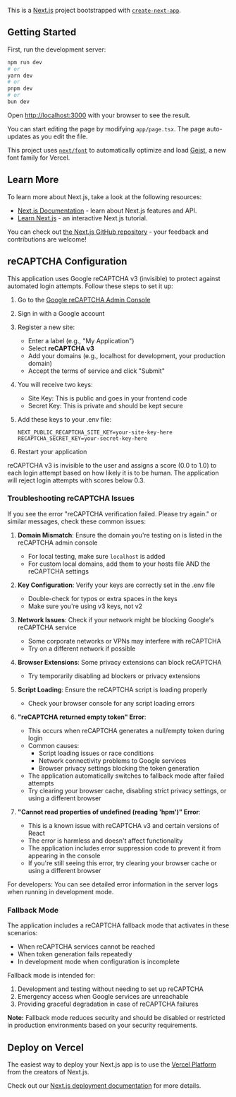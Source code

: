 This is a [Next.js](https://nextjs.org) project bootstrapped with [`create-next-app`](https://nextjs.org/docs/app/api-reference/cli/create-next-app).

## Getting Started

First, run the development server:

```bash
npm run dev
# or
yarn dev
# or
pnpm dev
# or
bun dev
```

Open [http://localhost:3000](http://localhost:3000) with your browser to see the result.

You can start editing the page by modifying `app/page.tsx`. The page auto-updates as you edit the file.

This project uses [`next/font`](https://nextjs.org/docs/app/building-your-application/optimizing/fonts) to automatically optimize and load [Geist](https://vercel.com/font), a new font family for Vercel.

## Learn More

To learn more about Next.js, take a look at the following resources:

- [Next.js Documentation](https://nextjs.org/docs) - learn about Next.js features and API.
- [Learn Next.js](https://nextjs.org/learn) - an interactive Next.js tutorial.

You can check out [the Next.js GitHub repository](https://github.com/vercel/next.js) - your feedback and contributions are welcome!

## reCAPTCHA Configuration

This application uses Google reCAPTCHA v3 (invisible) to protect against automated login attempts. Follow these steps to set it up:

1. Go to the [Google reCAPTCHA Admin Console](https://www.google.com/recaptcha/admin)
2. Sign in with a Google account
3. Register a new site:
   - Enter a label (e.g., "My Application")
   - Select **reCAPTCHA v3**
   - Add your domains (e.g., localhost for development, your production domain)
   - Accept the terms of service and click "Submit"

4. You will receive two keys:
   - Site Key: This is public and goes in your frontend code
   - Secret Key: This is private and should be kept secure

5. Add these keys to your .env file:
   ```
   NEXT_PUBLIC_RECAPTCHA_SITE_KEY=your-site-key-here
   RECAPTCHA_SECRET_KEY=your-secret-key-here
   ```

6. Restart your application

reCAPTCHA v3 is invisible to the user and assigns a score (0.0 to 1.0) to each login attempt based on how likely it is to be human. The application will reject login attempts with scores below 0.3.

### Troubleshooting reCAPTCHA Issues

If you see the error "reCAPTCHA verification failed. Please try again." or similar messages, check these common issues:

1. **Domain Mismatch**: Ensure the domain you're testing on is listed in the reCAPTCHA admin console
   - For local testing, make sure `localhost` is added
   - For custom local domains, add them to your hosts file AND the reCAPTCHA settings

2. **Key Configuration**: Verify your keys are correctly set in the .env file
   - Double-check for typos or extra spaces in the keys
   - Make sure you're using v3 keys, not v2

3. **Network Issues**: Check if your network might be blocking Google's reCAPTCHA service
   - Some corporate networks or VPNs may interfere with reCAPTCHA
   - Try on a different network if possible

4. **Browser Extensions**: Some privacy extensions can block reCAPTCHA
   - Try temporarily disabling ad blockers or privacy extensions

5. **Script Loading**: Ensure the reCAPTCHA script is loading properly
   - Check your browser console for any script loading errors

6. **"reCAPTCHA returned empty token" Error**:
   - This occurs when reCAPTCHA generates a null/empty token during login
   - Common causes:
     - Script loading issues or race conditions
     - Network connectivity problems to Google services
     - Browser privacy settings blocking the token generation
   - The application automatically switches to fallback mode after failed attempts
   - Try clearing your browser cache, disabling strict privacy settings, or using a different browser

7. **"Cannot read properties of undefined (reading 'hpm')" Error**:
   - This is a known issue with reCAPTCHA v3 and certain versions of React
   - The error is harmless and doesn't affect functionality
   - The application includes error suppression code to prevent it from appearing in the console
   - If you're still seeing this error, try clearing your browser cache or using a different browser

For developers: You can see detailed error information in the server logs when running in development mode.

### Fallback Mode

The application includes a reCAPTCHA fallback mode that activates in these scenarios:
- When reCAPTCHA services cannot be reached
- When token generation fails repeatedly
- In development mode when configuration is incomplete

Fallback mode is intended for:
1. Development and testing without needing to set up reCAPTCHA
2. Emergency access when Google services are unreachable
3. Providing graceful degradation in case of reCAPTCHA failures

**Note:** Fallback mode reduces security and should be disabled or restricted in production environments based on your security requirements.

## Deploy on Vercel

The easiest way to deploy your Next.js app is to use the [Vercel Platform](https://vercel.com/new?utm_medium=default-template&filter=next.js&utm_source=create-next-app&utm_campaign=create-next-app-readme) from the creators of Next.js.

Check out our [Next.js deployment documentation](https://nextjs.org/docs/app/building-your-application/deploying) for more details.
